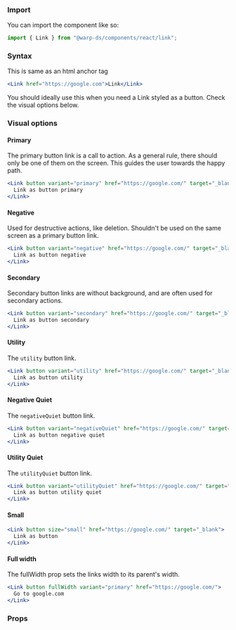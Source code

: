 ### Import

You can import the component like so:

```js
import { Link } from "@warp-ds/components/react/link";
```

### Syntax

This is same as an html anchor tag

```jsx example
<Link href="https://google.com">Link</Link>
```

You should ideally use this when you need a Link styled as a button. Check the visual options below.

### Visual options

#### Primary

The primary button link is a call to action. As a general rule, there should only be
one of them on the screen. This guides the user towards the happy path.

```jsx example
<Link button variant="primary" href="https://google.com/" target="_blank">
  Link as button primary
</Link>
```

#### Negative

Used for destructive actions, like deletion. Shouldn't be used on the same
screen as a primary button link.

```jsx example
<Link button variant="negative" href="https://google.com/" target="_blank">
  Link as button negative
</Link>
```

#### Secondary

Secondary button links are without background, and are often used for secondary actions.

```jsx example
<Link button variant="secondary" href="https://google.com/" target="_blank">
  Link as button secondary
</Link>
```

#### Utility

The `utility` button link.

```jsx example
<Link button variant="utility" href="https://google.com/" target="_blank">
  Link as button utility
</Link>
```

#### Negative Quiet

The `negativeQuiet` button link.

```jsx example
<Link button variant="negativeQuiet" href="https://google.com/" target="_blank">
  Link as button negative quiet
</Link>
```

#### Utility Quiet

The `utilityQuiet` button link.

```jsx example
<Link button variant="utilityQuiet" href="https://google.com/" target="_blank">
  Link as button utility quiet
</Link>
```

#### Small

```jsx example
<Link button size="small" href="https://google.com/" target="_blank">
  Link as button
</Link>
```

#### Full width

The fullWidth prop sets the links width to its parent's width.

```jsx example
<Link button fullWidth variant="primary" href="https://google.com/">
  Go to google.com
</Link>
```

### Props

<api-table type=react component="Link" />